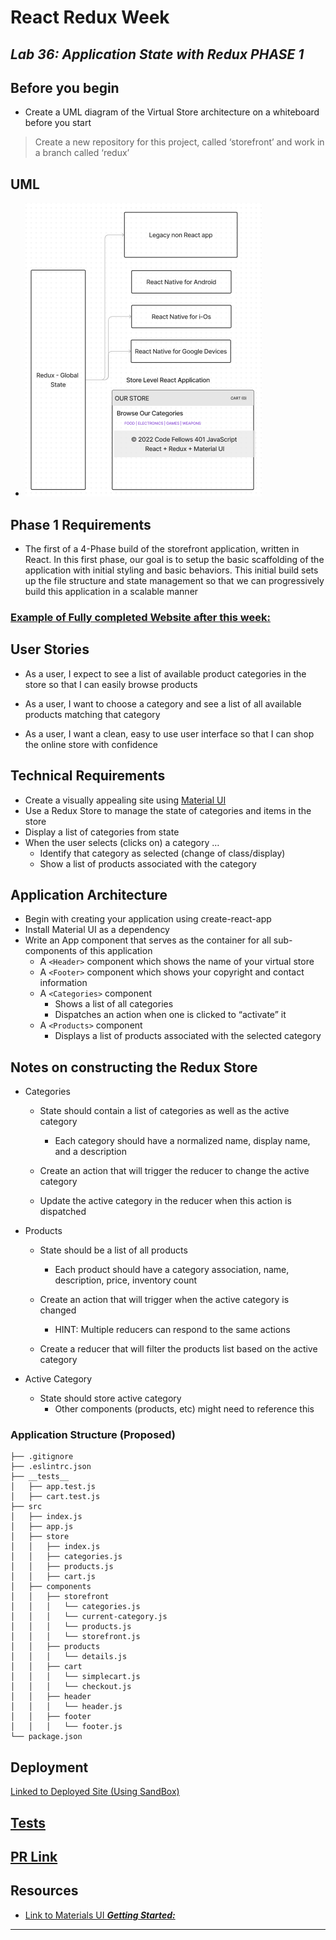 # React Redux Week

## ***Lab 36: Application State with Redux PHASE 1***

## Before you begin

- Create a UML diagram of the Virtual Store architecture on a whiteboard before you start

> Create a new repository for this project, called ‘storefront’ and work in a branch called ‘redux’

## UML

- ![Alt text](public/assets/UML%20Rough%20Draft%20for%20Lab%2036.png)

## Phase 1 Requirements

- The first of a 4-Phase build of the storefront application, written in React. In this first phase, our goal is to setup the basic scaffolding of the application with initial styling and basic behaviors. This initial build sets up the file structure and state management so that we can progressively build this application in a scalable manner

### [Example of Fully completed Website after this week:](https://virtual-web-store.netlify.app/)

## User Stories

- As a user, I expect to see a list of available product categories in the store so that I can easily browse products

- As a user, I want to choose a category and see a list of all available products matching that category

- As a user, I want a clean, easy to use user interface so that I can shop the online store with confidence

## Technical Requirements

- Create a visually appealing site using [Material UI](https://material-ui.com/)
- Use a Redux Store to manage the state of categories and items in the store
- Display a list of categories from state
- When the user selects (clicks on) a category …
  - Identify that category as selected (change of class/display)
  - Show a list of products associated with the category

## Application Architecture

- Begin with creating your application using create-react-app
- Install Material UI as a dependency
- Write an App component that serves as the container for all sub-components of this application
  - A `<Header>` component which shows the name of your virtual store
  - A `<Footer>` component which shows your copyright and contact information
  - A `<Categories>` component
    - Shows a list of all categories
    - Dispatches an action when one is clicked to “activate” it  
  - A `<Products>` component
    - Displays a list of products associated with the selected category

## Notes on constructing the Redux Store

- Categories
  - State should contain a list of categories as well as the active category
    - Each category should have a normalized name, display name, and a description

  - Create an action that will trigger the reducer to change the active category
  - Update the active category in the reducer when this action is dispatched

- Products
  - State should be a list of all products
    - Each product should have a category association, name, description, price, inventory count

  - Create an action that will trigger when the active category is changed
    - HINT: Multiple reducers can respond to the same actions

  - Create a reducer that will filter the products list based on the active category

- Active Category
  - State should store active category
    - Other components (products, etc) might need to reference this

### Application Structure (Proposed)

    ├── .gitignore
    ├── .eslintrc.json
    ├── __tests__
    │   ├── app.test.js
    │   ├── cart.test.js
    ├── src
    │   ├── index.js
    │   ├── app.js
    │   ├── store
    │   │   ├── index.js
    │   │   ├── categories.js
    │   │   ├── products.js
    │   │   ├── cart.js
    │   ├── components
    │   │   ├── storefront
    │   │   │   └── categories.js
    │   │   │   └── current-category.js
    │   │   │   └── products.js
    │   │   │   └── storefront.js
    │   │   ├── products
    │   │   │   └── details.js
    │   │   ├── cart
    │   │   │   └── simplecart.js
    │   │   │   └── checkout.js
    │   │   ├── header
    │   │   │   └── header.js
    │   │   ├── footer
    │   │   │   └── footer.js
    └── package.json

## Deployment

[Linked to Deployed Site (Using SandBox)]()

## [Tests](./src/__tests__/)

## [PR Link]()

## Resources

- [Link to Materials UI ***Getting Started:***](https://mui.com/)

------------------------------------------------------------------------------------------------------------------------------------------------------------------------------------------------------------------
